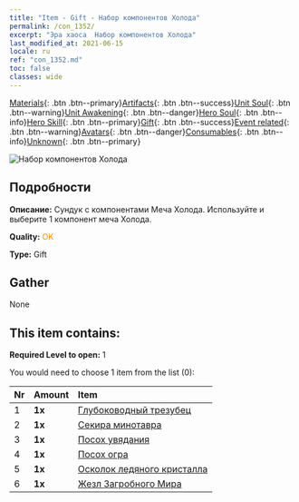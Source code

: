 ```yaml
---
title: "Item - Gift - Набор компонентов Холода"
permalink: /con_1352/
excerpt: "Эра хаоса  Набор компонентов Холода"
last_modified_at: 2021-06-15
locale: ru
ref: "con_1352.md"
toc: false
classes: wide
---
```

 [Materials](/ItemsRU/){: .btn .btn--primary}[Artifacts](/ItemsRU/Artifacts/){: .btn .btn--success}[Unit Soul](/ItemsRU/UnitSoul/){: .btn .btn--warning}[Unit Awakening](/ItemsRU/UnitAwakening/){: .btn .btn--danger}[Hero Soul](/ItemsRU/HeroSoul/){: .btn .btn--info}[Hero Skill](/ItemsRU/HeroSkill/){: .btn .btn--primary}[Gift](/ItemsRU/Gift/){: .btn .btn--success}[Event related](/ItemsRU/Events/){: .btn .btn--warning}[Avatars](/ItemsRU/Avatars/){: .btn .btn--danger}[Consumables](/ItemsRU/Consumables/){: .btn .btn--info}[Unknown](/ItemsRU/Unknown/){: .btn .btn--primary}

 ![Набор компонентов Холода](/images/t/i_906029.png)

## Подробности
 **Описание:** Сундук с компонентами Меча Холода. Используйте и выберите 1 компонент меча Холода.

 **Quality:** <span style="color: #FF8C00">OK</span>

 **Type:** Gift

## Gather

  None

## This item contains:

 **Required Level to open:** 1

 You would need to choose 1 item from the list (0):

  | Nr | Amount |     Item    |
  |:---|:-------|:------------|
  | 1 |  **1x** | [Глубоководный трезубец](/ItemsRU/art_160/) |  | 
  | 2 |  **1x** | [Секира минотавра](/ItemsRU/art_161/) |  | 
  | 3 |  **1x** | [Посох увядания](/ItemsRU/art_162/) |  | 
  | 4 |  **1x** | [Посох огра](/ItemsRU/art_163/) |  | 
  | 5 |  **1x** | [Осколок ледяного кристалла](/ItemsRU/art_164/) |  | 
  | 6 |  **1x** | [Жезл Загробного Мира](/ItemsRU/art_165/) |  | 

